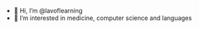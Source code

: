- 👋 Hi, I’m @lavoflearning
- 👀 I’m interested in medicine, computer science and languages

<!---
lavoflearning/lavoflearning is a ✨ special ✨ repository because its `README.md` (this file) appears on your GitHub profile.
You can click the Preview link to take a look at your changes.
--->
